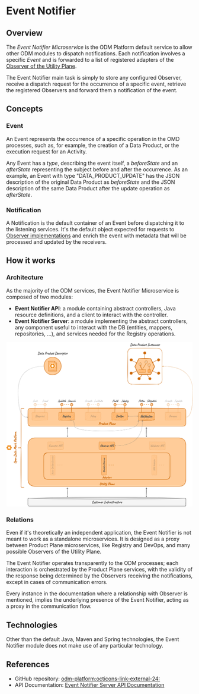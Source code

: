 # Event Notifier

## Overview

The *Event Notifier Microservice* is the ODM Platform default service to allow other ODM modules to dispatch notifications.
Each notification involves a specific *Event* and is forwarded to a list of registered adapters 
of the [Observer of the Utility Plane](../utility-plane/observer/index.md).

The Event Notifier main task is simply to store any configured Observer, 
receive a dispatch request for the occurrence of a specific event, retrieve the registered Observers and 
forward them a notification of the event.

## Concepts

### Event

An Event represents the occurrence of a specific operation in the OMD processes, such as, for example, 
the creation of a Data Product, or the execution request for an Activity.

Any Event has a *type*, describing the event itself, a *beforeState* and an *afterState* representing the subject before and after the occurrence.
As an example, an Event with type "DATA_PRODUCT_UPDATE" has the JSON description of the original Data Product 
as *beforeState* and the JSON description of the same Data Product after the update operation as *afterState*.

### Notification

A Notification is the default container of an Event before dispatching it to the listening services.
It's the default object expected for requests to [Observer implementations](../utility-plane/observer/index.md) and
enrich the event with metadata that will be processed and updated by the receivers.

## How it works

### Architecture

As the majority of the ODM services, the Event Notifier Microservice is composed of two modules:

* **Event Notifier API**: a module containing abstract controllers, Java resource definitions, and a client to interact with the controller.
* **Event Notifier Server**: a module implementing the abstract controllers, any component useful to interact with the DB (entities, mappers, repositories, ...), and services needed for the Registry operations.

![Event-Notifier-diagram](../../images/architecture/product-plane/notification/event_notifier_architecture.png)

### Relations

Even if it's theoretically an independent application, the Event Notifier is not meant to work as a standalone microservices.
It is designed as a proxy between Product Plane microservices,
like Registry and DevOps, and many possible Observers of the Utility Plane.

The Event Notifier operates transparently to the ODM processes; 
each interaction is orchestrated by the Product Plane services, 
with the validity of the response being determined by the Observers receiving the notifications, 
except in cases of communication errors.

Every instance in the documentation where a relationship with Observer is mentioned,
implies the underlying presence of the Event Notifier, acting as a proxy in the communication flow.

## Technologies

Other than the default Java, Maven and Spring technologies,
the Event Notifier module does not make use of any particular technology.

## References

* GitHub repository: <a href="https://github.com/opendatamesh-initiative/odm-platform" target="_blank">odm-platform:octicons-link-external-24:</a>
* API Documentation: [Event Notifier Server API Documentation](../../api-doc/index.md)